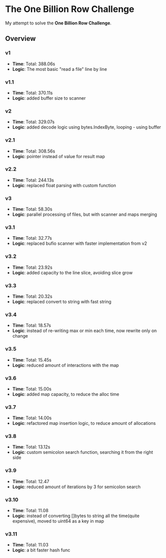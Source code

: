 # The One Billion Row Challenge
My attempt to solve the **One Billion Row Challenge**.

## Overview

### v1
- **Time**: Total: 388.06s
- **Logic**: The most basic "read a file" line by line

### v1.1
- **Time**: Total: 370.11s
- **Logic**: added buffer size to scanner

### v2
- **Time**: Total: 329.07s
- **Logic**: added decode logic using bytes.IndexByte, looping - using buffer

### v2.1
- **Time**: Total: 308.56s
- **Logic**: pointer instead of value for result map

### v2.2
- **Time**: Total: 244.13s
- **Logic**: replaced float parsing with custom function

### v3
- **Time**: Total: 58.30s
- **Logic**: parallel processing of files, but with scanner and maps merging

### v3.1
- **Time**: Total: 32.77s
- **Logic**: replaced bufio scanner with faster implementation from v2

### v3.2
- **Time**: Total: 23.92s
- **Logic**: added capacity to the line slice, avoiding slice grow

### v3.3
- **Time**: Total: 20.32s
- **Logic**: replaced convert to string with fast string

### v3.4
- **Time**: Total: 18.57s
- **Logic**: instead of re-writing max or min each time, now rewrite only on change

### v3.5
- **Time**: Total: 15.45s
- **Logic**: reduced amount of interactions with the map

### v3.6
- **Time**: Total: 15.00s
- **Logic**: added map capacity, to reduce the alloc time

### v3.7
- **Time**: Total: 14.00s
- **Logic**: refactored map insertion logic, to reduce amount of allocations

### v3.8
- **Time**: Total: 13.12s
- **Logic**: custom semicolon search function, searching it from the right side

### v3.9
- **Time**: Total: 12.47
- **Logic**: reduced amount of iterations by 3 for semicolon search

### v3.10
- **Time**: Total: 11.08
- **Logic**: instead of converting []bytes to string all the time(quite expensive), moved to uint64 as a key in map

### v3.11
- **Time**: Total: 11.03
- **Logic**: a bit faster hash func